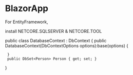 # BlazorApp

For EntityFramework,

install NETCORE.SQLSERVER & NETCORE.TOOL

 public class DatabaseContext : DbContext
 {
     public DatabaseContext(DbContextOptions<DatabaseContext> options):base(options)
     {
             
     }
     public DbSet<Person> Person { get; set; }
 }
